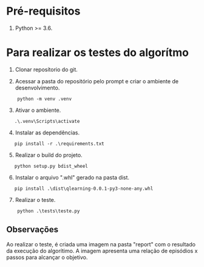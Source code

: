 # Pré-requisitos

1. Python >= 3.6.

# Para realizar os testes do algorítmo

1. Clonar reposítorio do git.

2. Acessar a pasta do repositório pelo prompt e criar o ambiente de desenvolvimento.
```
    python -m venv .venv
```

3. Ativar o ambiente.
 ```
    .\.venv\Scripts\activate
```

4. Instalar as dependências.
 ```
    pip install -r .\requirements.txt
```

5. Realizar o build do projeto.
 ```
    python setup.py bdist_wheel
```

6. Instalar o arquivo ".whl" gerado na pasta dist.
 ```
    pip install .\dist\qlearning-0.0.1-py3-none-any.whl 
```

7. Realizar o teste.

 ```
     python .\tests\teste.py
```

## Observações

Ao realizar o teste, é criada uma imagem na pasta "report" com o resultado da execução do algorítimo. A imagem apresenta uma relação de episódios x passos para alcançar o objetivo.